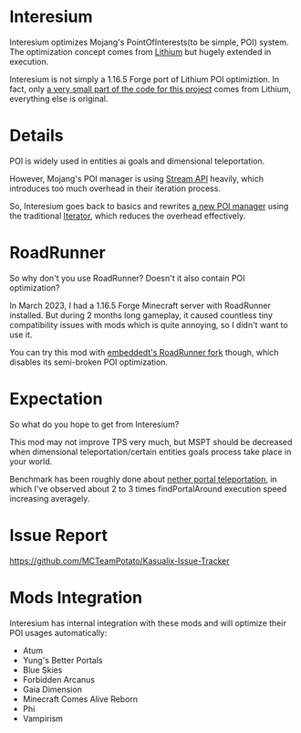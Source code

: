 # Interesium
Interesium optimizes Mojang's PointOfInterests(to be simple, POI) system. The optimization concept comes from [Lithium](https://github.com/CaffeineMC/lithium-fabric/tree/develop/src/main/java/me/jellysquid/mods/lithium/mixin/ai/poi) but hugely extended in execution.

Interesium is not simply a 1.16.5 Forge port of Lithium POI optimiztion. In fact, only [a very small part of the code for this project](https://github.com/MCTeamPotato/Interesium/blob/1165/src/main/java/com/teampotato/interesium/mixin/vanilla/SecondaryPoiSensorMixin.java) comes from Lithium, everything else is original.
# Details
POI is widely used in entities ai goals and dimensional teleportation. 

However, Mojang's POI manager is using [Stream API](https://www.baeldung.com/java-8-streams-introduction) heavily, which introduces too much overhead in their iteration process.

So, Interesium goes back to basics and rewrites [a new POI manager](https://github.com/MCTeamPotato/Interesium/blob/1165/src/main/java/com/teampotato/interesium/api/InteresiumPoiManager.java) using the traditional [Iterator](https://www.baeldung.com/java-iterator), which reduces the overhead effectively.

# RoadRunner
So why don't you use RoadRunner? Doesn't it also contain POI optimization?

In March 2023, I had a 1.16.5 Forge Minecraft server with RoadRunner installed. But during 2 months long gameplay, it caused countless tiny compatibility issues with mods which is quite annoying, so I didn't want to use it.

You can try this mod with [embeddedt's RoadRunner fork](https://github.com/embeddedt/roadrunner) though, which disables its semi-broken POI optimization.

# Expectation
So what do you hope to get from Interesium?

This mod may not improve TPS very much, but MSPT should be decreased when dimensional teleportation/certain entities goals process take place in your world.

Benchmark has been roughly done about [nether portal teleportation](https://github.com/MCTeamPotato/Interesium/blob/1165/src/main/java/com/teampotato/interesium/mixin/vanilla/PortalForcerMixin.java), in which I've observed about 2 to 3 times findPortalAround execution speed increasing averagely.
# Issue Report
https://github.com/MCTeamPotato/Kasualix-Issue-Tracker
# Mods Integration
Interesium has internal integration with these mods and will optimize their POI usages automatically:
- Atum
- Yung's Better Portals
- Blue Skies
- Forbidden Arcanus
- Gaia Dimension
- Minecraft Comes Alive Reborn
- Phi
- Vampirism
